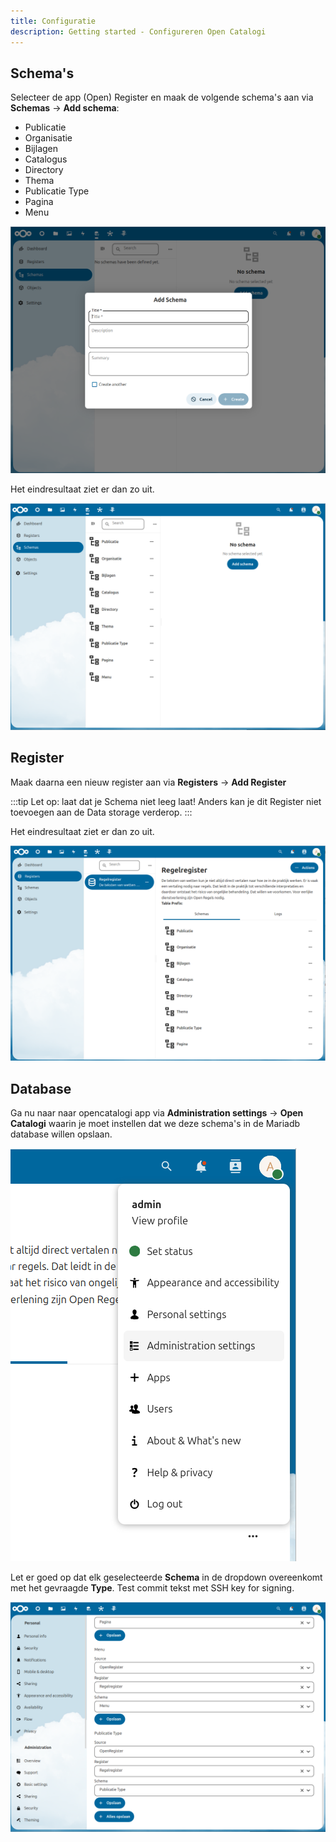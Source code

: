 ```yaml
---
title: Configuratie
description: Getting started - Configureren Open Catalogi
---
```


## Schema's

Selecteer de app (Open) Register en maak de volgende schema's aan via **Schemas** -> **Add schema**:
- Publicatie
- Organisatie
- Bijlagen
- Catalogus
- Directory
- Thema
- Publicatie Type
- Pagina
- Menu

![Confugureren schema's](../../../static/img/OpenCatalogi/OC-schemas.png)

Het eindresultaat ziet er dan zo uit.

![Geconfigureerde schema's](../../../static/img/OpenCatalogi/OC-schemas-configured-new.png)

## Register

Maak daarna een nieuw register aan via **Registers** -> **Add Register**

:::tip
Let op: laat dat je Schema niet leeg laat! Anders kan je dit Register niet toevoegen aan de Data storage verderop.
:::

Het eindresultaat ziet er dan zo uit.

![Register](../../../static/img/OpenCatalogi/OC-register.png)

## Database

Ga nu naar naar opencatalogi app via **Administration settings** -> **Open Catalogi** waarin je moet instellen dat we deze schema's in de Mariadb database willen opslaan.

![Administration settings](../../../static/img/OpenCatalogi/OC-admin-settings.png)

Let er goed op dat elk geselecteerde **Schema** in de dropdown overeenkomt met het gevraagde **Type**. Test commit tekst met SSH key for signing.

![Data storage](../../../static/img/OpenCatalogi/OC-data-storage-new.png)
